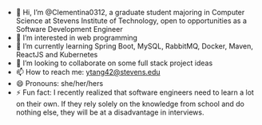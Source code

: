 - 👋 Hi, I’m @Clementina0312, a graduate student majoring in Computer Science at Stevens Institute of Technology, open to opportunities as a Software Development Engineer
- 👀 I’m interested in web programming
- 🌱 I’m currently learning Spring Boot, MySQL, RabbitMQ, Docker, Maven, ReactJS and Kubernetes
- 💞️ I’m looking to collaborate on some full stack project ideas
- 📫 How to reach me: ytang42@stevens.edu
- 😄 Pronouns: she/her/hers
- ⚡ Fun fact: I recently realized that software engineers need to learn a lot on their own. If they rely solely on the knowledge from school and do nothing else, they will be at a disadvantage in interviews.

<!---
Clementina0312/Clementina0312 is a ✨ special ✨ repository because its `README.md` (this file) appears on your GitHub profile.
You can click the Preview link to take a look at your changes.
--->
